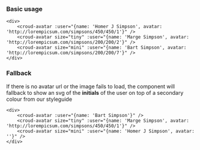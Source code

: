 ### Basic usage

    <div>
        <croud-avatar :user="{name: 'Homer J Simpson', avatar: 'http://lorempicsum.com/simpsons/450/450/1'}" />
        <croud-avatar size="tiny" :user="{name: 'Marge Simpson', avatar: 'http://lorempicsum.com/simpsons/200/200/2'}" />
        <croud-avatar size="mini" :user="{name: 'Bart Simpson', avatar: 'http://lorempicsum.com/simpsons/200/200/7'}" />
    </div>


### Fallback
If there is no avatar url or the image fails to load, the component will fallback to show an svg of the **initials** of the user on top of a secondary colour from our styleguide

    <div>
        <croud-avatar :user="{name: 'Bart Simpson'}" />
        <croud-avatar size="tiny" :user="{name: 'Marge Simpson', avatar: 'http://lorempicsum.com/simpsons/450/450/1'}" />
        <croud-avatar size="mini" :user="{name: 'Homer J Simpson', avatar: ''}" />
    </div>

